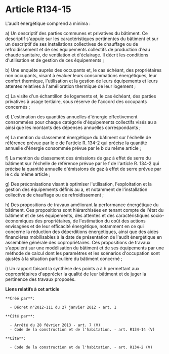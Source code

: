 # Article R134-15

L'audit énergétique comprend a minima : 

a) Un descriptif des parties communes et privatives du bâtiment. Ce descriptif s'appuie sur les caractéristiques pertinentes
du bâtiment et sur un descriptif de ses installations collectives de chauffage ou de refroidissement et de ses équipements
collectifs de production d'eau chaude sanitaire, de ventilation et d'éclairage. Il décrit les conditions d'utilisation et de
gestion de ces équipements ; 

b) Une enquête auprès des occupants et, le cas échéant, des propriétaires non occupants, visant à évaluer leurs consommations
énergétiques, leur confort thermique, l'utilisation et la gestion de leurs équipements et leurs attentes relatives à
l'amélioration thermique de leur logement ; 

c) La visite d'un échantillon de logements et, le cas échéant, des parties privatives à usage tertiaire, sous réserve de
l'accord des occupants concernés ; 

d) L'estimation des quantités annuelles d'énergie effectivement consommées pour chaque catégorie d'équipements collectifs
visés au a ainsi que les montants des dépenses annuelles correspondants ; 

e) La mention du classement énergétique du bâtiment sur l'échelle de référence prévue par le e de l'article R. 134-2 qui
précise la quantité annuelle d'énergie consommée prévue par le b du même article ; 

f) La mention du classement des émissions de gaz à effet de serre du bâtiment sur l'échelle de référence prévue par le f de
l'article R. 134-2 qui précise la quantité annuelle d'émissions de gaz à effet de serre prévue par le c du même article ; 

g) Des préconisations visant à optimiser l'utilisation, l'exploitation et la gestion des équipements définis au a, et
notamment de l'installation collective de chauffage ou de refroidissement ; 

h) Des propositions de travaux améliorant la performance énergétique du bâtiment. Ces propositions sont hiérarchisées en
tenant compte de l'état du bâtiment et de ses équipements, des attentes et des caractéristiques socio-économiques des
propriétaires, de l'estimation du coût des actions envisagées et de leur efficacité énergétique, notamment en ce qui concerne
la réduction des déperditions énergétiques, ainsi que des aides financières mobilisables à la date de présentation de l'audit
énergétique en assemblée générale des copropriétaires. Ces propositions de travaux s'appuient sur une modélisation du
bâtiment et de ses équipements par une méthode de calcul dont les paramètres et les scénarios d'occupation sont ajustés à la
situation particulière du bâtiment concerné ; 

i) Un rapport faisant la synthèse des points a à h permettant aux copropriétaires d'apprécier la qualité de leur bâtiment et
de juger la pertinence des travaux proposés.

**Liens relatifs à cet article**

	**Créé par**:

	  - Décret n°2012-111 du 27 janvier 2012 - art. 1

	**Cité par**:

	  - Arrêté du 28 février 2013 - art. 7 (V)
	  - Code de la construction et de l'habitation. - art. R134-14 (V)

	**Cite**:

	  - Code de la construction et de l'habitation. - art. R134-2 (V)
